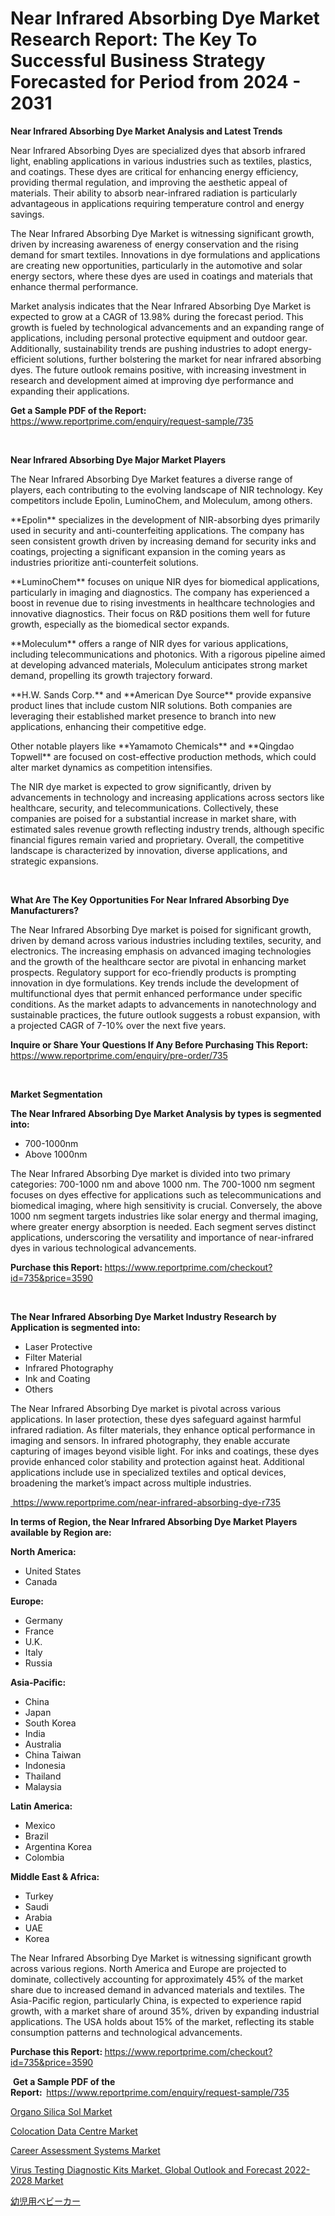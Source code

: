 <p><h1>Near Infrared Absorbing Dye Market Research Report: The Key To Successful Business Strategy Forecasted for Period from 2024 - 2031</h1></p><p><strong>Near Infrared Absorbing Dye Market Analysis and Latest Trends</strong></p>
<p><p>Near Infrared Absorbing Dyes are specialized dyes that absorb infrared light, enabling applications in various industries such as textiles, plastics, and coatings. These dyes are critical for enhancing energy efficiency, providing thermal regulation, and improving the aesthetic appeal of materials. Their ability to absorb near-infrared radiation is particularly advantageous in applications requiring temperature control and energy savings.</p><p>The Near Infrared Absorbing Dye Market is witnessing significant growth, driven by increasing awareness of energy conservation and the rising demand for smart textiles. Innovations in dye formulations and applications are creating new opportunities, particularly in the automotive and solar energy sectors, where these dyes are used in coatings and materials that enhance thermal performance.</p><p>Market analysis indicates that the Near Infrared Absorbing Dye Market is expected to grow at a CAGR of 13.98% during the forecast period. This growth is fueled by technological advancements and an expanding range of applications, including personal protective equipment and outdoor gear. Additionally, sustainability trends are pushing industries to adopt energy-efficient solutions, further bolstering the market for near infrared absorbing dyes. The future outlook remains positive, with increasing investment in research and development aimed at improving dye performance and expanding their applications.</p></p>
<p><strong>Get a Sample PDF of the Report:&nbsp;</strong> <a href="https://www.reportprime.com/enquiry/request-sample/735">https://www.reportprime.com/enquiry/request-sample/735</a></p>
<p>&nbsp;</p>
<p><strong>Near Infrared Absorbing Dye Major Market Players</strong></p>
<p><p>The Near Infrared Absorbing Dye Market features a diverse range of players, each contributing to the evolving landscape of NIR technology. Key competitors include Epolin, LuminoChem, and Moleculum, among others.</p><p>**Epolin** specializes in the development of NIR-absorbing dyes primarily used in security and anti-counterfeiting applications. The company has seen consistent growth driven by increasing demand for security inks and coatings, projecting a significant expansion in the coming years as industries prioritize anti-counterfeit solutions.</p><p>**LuminoChem** focuses on unique NIR dyes for biomedical applications, particularly in imaging and diagnostics. The company has experienced a boost in revenue due to rising investments in healthcare technologies and innovative diagnostics. Their focus on R&D positions them well for future growth, especially as the biomedical sector expands.</p><p>**Moleculum** offers a range of NIR dyes for various applications, including telecommunications and photonics. With a rigorous pipeline aimed at developing advanced materials, Moleculum anticipates strong market demand, propelling its growth trajectory forward.</p><p>**H.W. Sands Corp.** and **American Dye Source** provide expansive product lines that include custom NIR solutions. Both companies are leveraging their established market presence to branch into new applications, enhancing their competitive edge.</p><p>Other notable players like **Yamamoto Chemicals** and **Qingdao Topwell** are focused on cost-effective production methods, which could alter market dynamics as competition intensifies.</p><p>The NIR dye market is expected to grow significantly, driven by advancements in technology and increasing applications across sectors like healthcare, security, and telecommunications. Collectively, these companies are poised for a substantial increase in market share, with estimated sales revenue growth reflecting industry trends, although specific financial figures remain varied and proprietary. Overall, the competitive landscape is characterized by innovation, diverse applications, and strategic expansions.</p></p>
<p>&nbsp;</p>
<p><strong>What Are The Key Opportunities For Near Infrared Absorbing Dye Manufacturers?</strong></p>
<p><p>The Near Infrared Absorbing Dye market is poised for significant growth, driven by demand across various industries including textiles, security, and electronics. The increasing emphasis on advanced imaging technologies and the growth of the healthcare sector are pivotal in enhancing market prospects. Regulatory support for eco-friendly products is prompting innovation in dye formulations. Key trends include the development of multifunctional dyes that permit enhanced performance under specific conditions. As the market adapts to advancements in nanotechnology and sustainable practices, the future outlook suggests a robust expansion, with a projected CAGR of 7-10% over the next five years.</p></p>
<p><strong>Inquire or Share Your Questions If Any Before Purchasing This Report:</strong> <a href="https://www.reportprime.com/enquiry/pre-order/735">https://www.reportprime.com/enquiry/pre-order/735</a></p>
<p>&nbsp;</p>
<p><strong>Market Segmentation</strong></p>
<p><strong>The Near Infrared Absorbing Dye Market Analysis by types is segmented into:</strong></p>
<p><ul><li>700-1000nm</li><li>Above 1000nm</li></ul></p>
<p><p>The Near Infrared Absorbing Dye market is divided into two primary categories: 700-1000 nm and above 1000 nm. The 700-1000 nm segment focuses on dyes effective for applications such as telecommunications and biomedical imaging, where high sensitivity is crucial. Conversely, the above 1000 nm segment targets industries like solar energy and thermal imaging, where greater energy absorption is needed. Each segment serves distinct applications, underscoring the versatility and importance of near-infrared dyes in various technological advancements.</p></p>
<p><strong>Purchase this Report:&nbsp;</strong><a href="https://www.reportprime.com/checkout?id=735&price=3590">https://www.reportprime.com/checkout?id=735&price=3590</a></p>
<p>&nbsp;</p>
<p><strong>The Near Infrared Absorbing Dye Market Industry Research by Application is segmented into:</strong></p>
<p><ul><li>Laser Protective</li><li>Filter Material</li><li>Infrared Photography</li><li>Ink and Coating</li><li>Others</li></ul></p>
<p><p>The Near Infrared Absorbing Dye market is pivotal across various applications. In laser protection, these dyes safeguard against harmful infrared radiation. As filter materials, they enhance optical performance in imaging and sensors. In infrared photography, they enable accurate capturing of images beyond visible light. For inks and coatings, these dyes provide enhanced color stability and protection against heat. Additional applications include use in specialized textiles and optical devices, broadening the market’s impact across multiple industries.</p></p>
<p><a href="https://www.reportprime.com/near-infrared-absorbing-dye-r735">&nbsp;https://www.reportprime.com/near-infrared-absorbing-dye-r735</a></p>
<p><strong>In terms of Region, the Near Infrared Absorbing Dye Market Players available by Region are:</strong></p>
<p>
    <p> <strong> North America: </strong>
        <ul>
            <li>United States</li>
            <li>Canada</li>
        </ul>
        </p> 
    <p> <strong> Europe: </strong>
        <ul>
            <li>Germany</li>
            <li>France</li>
            <li>U.K.</li>
            <li>Italy</li>
            <li>Russia</li>
        </ul>
        </p> 
    <p> <strong> Asia-Pacific: </strong>
        <ul>
            <li>China</li>
            <li>Japan</li>
            <li>South Korea</li>
            <li>India</li>
            <li>Australia</li>
            <li>China Taiwan</li>
            <li>Indonesia</li>
            <li>Thailand</li>
            <li>Malaysia</li>
        </ul>
        </p> 
    <p> <strong> Latin America: </strong>
        <ul>
            <li>Mexico</li>
            <li>Brazil</li>
            <li>Argentina Korea</li>
            <li>Colombia</li>
        </ul>
        </p> 
    <p> <strong> Middle East & Africa: </strong>
        <ul>
            <li>Turkey</li>
            <li>Saudi</li>
            <li>Arabia</li>
            <li>UAE</li>
            <li>Korea</li>
        </ul>
    </p>
    </p>
<p><p>The Near Infrared Absorbing Dye Market is witnessing significant growth across various regions. North America and Europe are projected to dominate, collectively accounting for approximately 45% of the market share due to increased demand in advanced materials and textiles. The Asia-Pacific region, particularly China, is expected to experience rapid growth, with a market share of around 35%, driven by expanding industrial applications. The USA holds about 15% of the market, reflecting its stable consumption patterns and technological advancements.</p></p>
<p><strong>Purchase this Report: </strong><a href="https://www.reportprime.com/checkout?id=735&price=3590">https://www.reportprime.com/checkout?id=735&price=3590</a></p>
<p>&nbsp;<strong>Get a Sample PDF of the Report:&nbsp;&nbsp;</strong><a href="https://www.reportprime.com/enquiry/request-sample/735">https://www.reportprime.com/enquiry/request-sample/735</a></p>
<p><strong></strong></p>
<p><p><a href="https://issuu.com/reportprime-2/docs/organo-silica-sol-market-size-2030._d2e76c81fc43e2">Organo Silica Sol Market</a></p><p><a href="https://medium.com/@janetchuaf36/colocation-data-centre-market-global-market-insights-and-regional-analysis-2024-2031-606e336e7b53">Colocation Data Centre Market</a></p><p><a href="https://medium.com/@alexander.murray3455/strategic-roadmap-global-career-assessment-systems-market-insights-and-opportunities-2024-2031-3a9be490de2a">Career Assessment Systems Market</a></p><p><a href="https://www.linkedin.com/pulse/analyzing-virus-testing-diagnostic-kits-market-global-outlook-yhl9f?trackingId=rZz9HU7FReaBfsa6kSiqwQ%3D%3D">Virus Testing Diagnostic Kits Market, Global Outlook and Forecast 2022-2028 Market</a></p><p><a href="https://medium.com/@stellaca2cz/%E6%88%A6%E7%95%A5%E7%9A%84%E3%83%AD%E3%83%BC%E3%83%89%E3%83%9E%E3%83%83%E3%83%97-%E3%82%B0%E3%83%AD%E3%83%BC%E3%83%90%E3%83%AB%E3%83%99%E3%83%93%E3%83%BC%E3%82%AB%E3%83%BC%E3%83%9E%E3%83%BC%E3%82%B1%E3%83%83%E3%83%88%E3%81%AE%E6%B4%9E%E5%AF%9F%E3%81%A8%E6%A9%9F%E4%BC%9A-2024%E5%B9%B4-2031%E5%B9%B4-e85c53d1d057">幼児用ベビーカー</a></p></p>